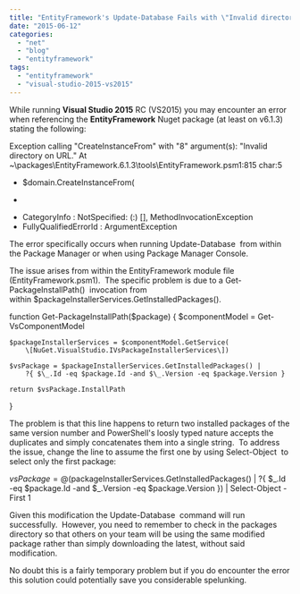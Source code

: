 ```yaml
---
title: "EntityFramework's Update-Database Fails with \"Invalid directory on URL.\""
date: "2015-06-12"
categories: 
  - "net"
  - "blog"
  - "entityframework"
tags: 
  - "entityframework"
  - "visual-studio-2015-vs2015"
---
```


While running **Visual Studio 2015** RC (VS2015) you may encounter an error when referencing the **EntityFramework** Nuget package (at least on v6.1.3) stating the following:

Exception calling "CreateInstanceFrom" with "8" argument(s): 
    "Invalid directory on URL."
At ~\\packages\\EntityFramework.6.1.3\\tools\\EntityFramework.psm1:815 char:5
+ $domain.CreateInstanceFrom(
+ ~~~~~~~~~~~~~~~~~~~~~~~~~~~
 + CategoryInfo : NotSpecified: (:) \[\], MethodInvocationException
 + FullyQualifiedErrorId : ArgumentException

The error specifically occurs when running Update-Database  from within the Package Manager or when using Package Manager Console.

The issue arises from within the EntityFramework module file (EntityFramework.psm1).  The specific problem is due to a Get-PackageInstallPath()  invocation from within $packageInstallerServices.GetInstalledPackages().

function Get-PackageInstallPath($package)
{
    $componentModel = Get-VsComponentModel

    $packageInstallerServices = $componentModel.GetService(
        \[NuGet.VisualStudio.IVsPackageInstallerServices\])

    $vsPackage = $packageInstallerServices.GetInstalledPackages() |
        ?{ $\_.Id -eq $package.Id -and $\_.Version -eq $package.Version }

    return $vsPackage.InstallPath
}

The problem is that this line happens to return two installed packages of the same version number and PowerShell's loosly typed nature accepts the duplicates and simply concatenates them into a single string.  To address the issue, change the line to assume the first one by using Select-Object  to select only the first package:

$vsPackage = @($packageInstallerServices.GetInstalledPackages() | 
    ?{ $\_.Id -eq $package.Id -and $\_.Version -eq $package.Version }) | 
    Select-Object -First 1

Given this modification the Update-Database  command will run successfully.  However, you need to remember to check in the packages directory so that others on your team will be using the same modified package rather than simply downloading the latest, without said modification.

No doubt this is a fairly temporary problem but if you do encounter the error this solution could potentially save you considerable spelunking.
